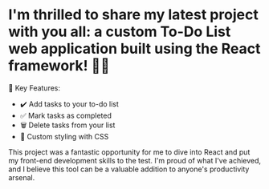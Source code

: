 # I'm thrilled to share my latest project with you all: a custom To-Do List web application built using the React framework! 📝✅

🌟 Key Features:
- ✔️ Add tasks to your to-do list
- ✅ Mark tasks as completed
- 🗑️ Delete tasks from your list
- 🎨 Custom styling with CSS

This project was a fantastic opportunity for me to dive into React and put my front-end development skills to the test. I'm proud of what I've achieved, and I believe this tool can be a valuable addition to anyone's productivity arsenal.
